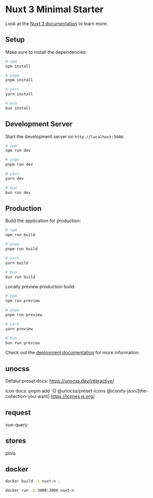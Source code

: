 # Nuxt 3 Minimal Starter

Look at the [Nuxt 3 documentation](https://nuxt.com/docs/getting-started/introduction) to learn more.

## Setup

Make sure to install the dependencies:

```bash
# npm
npm install

# pnpm
pnpm install

# yarn
yarn install

# bun
bun install
```

## Development Server

Start the development server on `http://localhost:3000`:

```bash
# npm
npm run dev

# pnpm
pnpm run dev

# yarn
yarn dev

# bun
bun run dev
```

## Production

Build the application for production:

```bash
# npm
npm run build

# pnpm
pnpm run build

# yarn
yarn build

# bun
bun run build
```

Locally preview production build:

```bash
# npm
npm run preview

# pnpm
pnpm run preview

# yarn
yarn preview

# bun
bun run preview
```

Check out the [deployment documentation](https://nuxt.com/docs/getting-started/deployment) for more information.

## unocss

Defalut preset docs:
<https://unocss.dev/interactive/>

icon docs:
pnpm add -D @unocss/preset-icons @iconify-json/[the-collection-you-want]
<https://icones.js.org/>

## request

vue-query

## stores

pinia

## docker

```bash
docker build -t nuxt-n .     
```

```bash
docker run -p 3000:3000 nuxt-n
```
